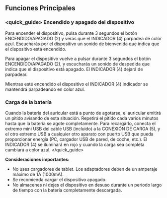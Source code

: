 ## Funciones Principales

### <quick_guide> Encendido y apagado del dispositivo

Para encender el dispositivo, pulsa durante 3 segundos el botón ENCENDIDO/APAGADO (2) y verás que el INDICADOR (4) parpadea de color azul. Escucharás por el dispositivo un sonido de bienvenida que indica que el dispositivo está encendido.

Para apagar el dispositivo vuelve a pulsar durante 3 segundos el botón ENCENDIDO/APAGADO (2),  y escucharás un sonido de despedida que indica que el dispositivo está apagado. El INDICADOR  (4) dejará de parpadear.

Mientras esté encendido el dispositivo el INDICADOR (4) indicador se mantendrá parpadeando en color azul.

### Carga de la batería

Cuando la batería del auricular está a punto de agotarse, el auricular emitirá un pitido avisando de esta situación. Repetirá el pitido cada varios minutos hasta que la batería se agote completamente. Para recargarlo, conecta el extremo mini USB del cable USB (incluido) a la CONEXIÓN DE CARGA (5), y el otro extremo USB a cualquier otro aparato con puerto USB que pueda proporcionar energía (PC, cargador USB de pared, de coche, etc.). El INDICADOR (4) se iluminará en rojo y cuando la carga sea completa cambiará a color azul.
</unique> </quick_guide>

**Consideraciones importantes:** 

- No uses cargadores de tablet. Los adaptadores deben de un amperaje máximo de 1A (1000mA).
- Se recomienda cargar el dispositivo apagado. 
- No almacenes ni dejes el dispositivo en desuso durante un período largo de tiempo con la batería completamente descargada.
